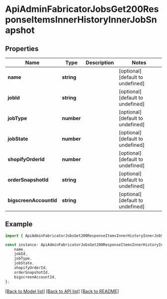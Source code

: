 # ApiAdminFabricatorJobsGet200ResponseItemsInnerHistoryInnerJobSnapshot


## Properties

Name | Type | Description | Notes
------------ | ------------- | ------------- | -------------
**name** | **string** |  | [optional] [default to undefined]
**jobId** | **string** |  | [optional] [default to undefined]
**jobType** | **number** |  | [optional] [default to undefined]
**jobState** | **number** |  | [optional] [default to undefined]
**shopifyOrderId** | **number** |  | [optional] [default to undefined]
**orderSnapshotId** | **string** |  | [optional] [default to undefined]
**bigscreenAccountId** | **string** |  | [optional] [default to undefined]

## Example

```typescript
import { ApiAdminFabricatorJobsGet200ResponseItemsInnerHistoryInnerJobSnapshot } from '@heavygee/arda-api-sdk';

const instance: ApiAdminFabricatorJobsGet200ResponseItemsInnerHistoryInnerJobSnapshot = {
    name,
    jobId,
    jobType,
    jobState,
    shopifyOrderId,
    orderSnapshotId,
    bigscreenAccountId,
};
```

[[Back to Model list]](../README.md#documentation-for-models) [[Back to API list]](../README.md#documentation-for-api-endpoints) [[Back to README]](../README.md)
